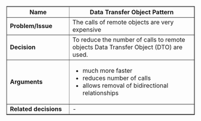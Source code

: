 <table cellpadding='5' border='1' cellspacing='0' width='650'>
<blockquote><thead>
<blockquote><tr>
<blockquote><th width='150'> Name </th>
<th>Data Transfer Object Pattern</th>
</blockquote></tr>
</blockquote></thead>
<tbody>
<blockquote><tr>
<blockquote><td> <b>Problem/Issue</b> </td>
<td>The calls of remote objects are very expensive</td>
</blockquote></tr>
<tr>
<blockquote><td> <b>Decision</b> </td>
<td>To reduce the number of calls to remote objects Data Transfer Object (DTO) are used.</td>
</blockquote></tr>
<tr>
<blockquote><td> <b>Arguments</b> </td>
<td>
<ul>
<li>much more faster</li>
<li>reduces number of calls</li>
<li>allows removal of bidirectional relationships</li>
</ul>
</td>
</blockquote></tr>
<tr>
<blockquote><td> <b>Related decisions</b> </td>
<td>
-<br>
</td>
</blockquote></tr>
</blockquote></tbody>
</table>